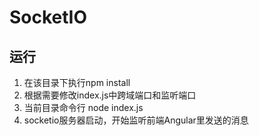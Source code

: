 # SocketIO

## 运行

1. 在该目录下执行npm install
2. 根据需要修改index.js中跨域端口和监听端口
3. 当前目录命令行 node index.js
4. socketio服务器启动，开始监听前端Angular里发送的消息
